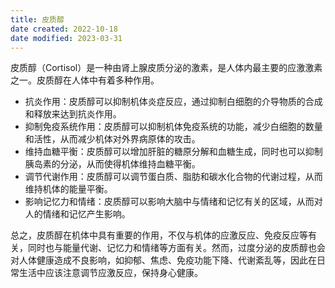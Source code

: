 ```yaml
---
title: 皮质醇
date created: 2022-10-18
date modified: 2023-03-31
---
```


皮质醇（Cortisol）是一种由肾上腺皮质分泌的激素，是人体内最主要的应激激素之一。皮质醇在人体中有着多种作用。

- 抗炎作用：皮质醇可以抑制机体炎症反应，通过抑制白细胞的介导物质的合成和释放来达到抗炎作用。
- 抑制免疫系统作用：皮质醇可以抑制机体免疫系统的功能，减少白细胞的数量和活性，从而减少机体对外界病原体的攻击。
- 维持血糖平衡：皮质醇可以增加肝脏的糖原分解和血糖生成，同时也可以抑制胰岛素的分泌，从而使得机体维持血糖平衡。
- 调节代谢作用：皮质醇可以调节蛋白质、脂肪和碳水化合物的代谢过程，从而维持机体的能量平衡。
- 影响记忆力和情绪：皮质醇可以影响大脑中与情绪和记忆有关的区域，从而对人的情绪和记忆产生影响。  

总之，皮质醇在机体中具有重要的作用，不仅与机体的应激反应、免疫反应等有关，同时也与能量代谢、记忆力和情绪等方面有关。然而，过度分泌的皮质醇也会对人体健康造成不良影响，如抑郁、焦虑、免疫功能下降、代谢紊乱等，因此在日常生活中应该注意调节应激反应，保持身心健康。
